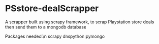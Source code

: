 # PSstore-dealScrapper
A scrapper built using scrapy framework, to scrap Playstation store deals then send them to a mongodb database

Packages needed:\n
scrapy
dnspython
pymongo
